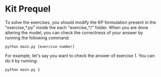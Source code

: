 # Kit Prequel

To solve the exercises, you should modify the KP formulation present in the "exercise_\*.py" inside the each "exercise_\*/" folder.
When you are done altering the model, you can check the correctness of your answer by running the following command:

`python main.py [exercise number]`

For example, let's say you want to check the answer of exercise 1. You can do it by running: 

`python main.py 1`
